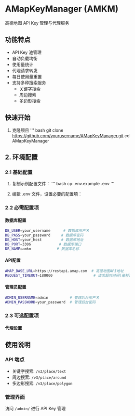 # AMapKeyManager (AMKM)

高德地图 API Key 管理与代理服务

## 功能特点

- API Key 池管理
- 自动负载均衡
- 使用量统计
- 代理请求转发
- 每日使用量重置
- 支持多种搜索服务
  - 关键字搜索
  - 周边搜索
  - 多边形搜索

## 快速开始

1. 克隆项目
''' bash
git clone https://github.com/yourusername/AMapKeyManager.git
cd AMapKeyManager



## 2. 环境配置

### 2.1 基础配置
1. 复制示例配置文件：
''' bash
cp .env.example .env
'''

2. 编辑 .env 文件，设置必要的配置项：

### 2.2 必需配置项

#### 数据库配置
```bash
DB_USER=your_username      # 数据库用户名
DB_PASS=your_password     # 数据库密码
DB_HOST=your_host         # 数据库地址
DB_PORT=3306             # 数据库端口
DB_NAME=amkm            # 数据库名称
```

#### API配置
```bash
AMAP_BASE_URL=https://restapi.amap.com  # 高德地图API地址
REQUEST_TIMEOUT=180000                   # 请求超时时间(毫秒)
```

#### 管理员配置
```bash
ADMIN_USERNAME=admin          # 管理后台用户名
ADMIN_PASSWORD=your_password  # 管理后台密码
```

### 2.3 可选配置项

#### 代理设置

## 使用说明

### API 端点

- 关键字搜索: `/v3/place/text`
- 周边搜索: `/v3/place/around`
- 多边形搜索: `/v3/place/polygon`

### 管理界面

访问 `/admin/` 进行 API Key 管理
